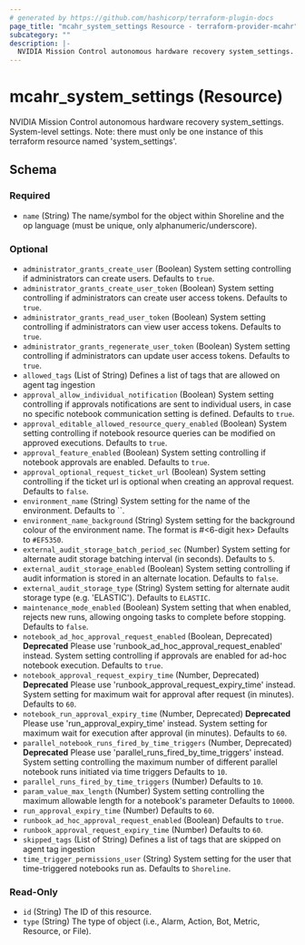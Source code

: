 ```yaml
---
# generated by https://github.com/hashicorp/terraform-plugin-docs
page_title: "mcahr_system_settings Resource - terraform-provider-mcahr"
subcategory: ""
description: |-
  NVIDIA Mission Control autonomous hardware recovery system_settings. System-level settings. Note: there must only be one instance of this terraform resource named 'system_settings'.
---
```


# mcahr_system_settings (Resource)

NVIDIA Mission Control autonomous hardware recovery system_settings. System-level settings. Note: there must only be one instance of this terraform resource named 'system_settings'.



<!-- schema generated by tfplugindocs -->
## Schema

### Required

- `name` (String) The name/symbol for the object within Shoreline and the op language (must be unique, only alphanumeric/underscore).

### Optional

- `administrator_grants_create_user` (Boolean) System setting controlling if administrators can create users. Defaults to `true`.
- `administrator_grants_create_user_token` (Boolean) System setting controlling if administrators can create user access tokens. Defaults to `true`.
- `administrator_grants_read_user_token` (Boolean) System setting controlling if administrators can view user access tokens. Defaults to `true`.
- `administrator_grants_regenerate_user_token` (Boolean) System setting controlling if administrators can update user access tokens. Defaults to `true`.
- `allowed_tags` (List of String) Defines a list of tags that are allowed on agent tag ingestion
- `approval_allow_individual_notification` (Boolean) System setting controlling if approvals notifications are sent to individual users, in case no specific notebook communication setting is defined. Defaults to `true`.
- `approval_editable_allowed_resource_query_enabled` (Boolean) System setting controlling if notebook resource queries can be modified on approved executions. Defaults to `true`.
- `approval_feature_enabled` (Boolean) System setting controlling if notebook approvals are enabled. Defaults to `true`.
- `approval_optional_request_ticket_url` (Boolean) System setting controlling if the ticket url is optional when creating an approval request. Defaults to `false`.
- `environment_name` (String) System setting for the name of the environment. Defaults to ``.
- `environment_name_background` (String) System setting for the background colour of the environment name. The format is #<6-digit hex> Defaults to `#EF5350`.
- `external_audit_storage_batch_period_sec` (Number) System setting for alternate audit storage batching interval (in seconds). Defaults to `5`.
- `external_audit_storage_enabled` (Boolean) System setting controlling if audit information is stored in an alternate location. Defaults to `false`.
- `external_audit_storage_type` (String) System setting for alternate audit storage type (e.g. 'ELASTIC'). Defaults to `ELASTIC`.
- `maintenance_mode_enabled` (Boolean) System setting that when enabled, rejects new runs, allowing ongoing tasks to complete before stopping. Defaults to `false`.
- `notebook_ad_hoc_approval_request_enabled` (Boolean, Deprecated) **Deprecated** Please use 'runbook_ad_hoc_approval_request_enabled' instead. System setting controlling if approvals are enabled for ad-hoc notebook execution. Defaults to `true`.
- `notebook_approval_request_expiry_time` (Number, Deprecated) **Deprecated** Please use 'runbook_approval_request_expiry_time' instead. System setting for maximum wait for approval after request (in minutes). Defaults to `60`.
- `notebook_run_approval_expiry_time` (Number, Deprecated) **Deprecated** Please use 'run_approval_expiry_time' instead. System setting for maximum wait for execution after approval (in minutes). Defaults to `60`.
- `parallel_notebook_runs_fired_by_time_triggers` (Number, Deprecated) **Deprecated** Please use 'parallel_runs_fired_by_time_triggers' instead. System setting controlling the maximum number of different parallel notebook runs initiated via time triggers Defaults to `10`.
- `parallel_runs_fired_by_time_triggers` (Number) Defaults to `10`.
- `param_value_max_length` (Number) System setting controlling the maximum allowable length for a notebook's parameter Defaults to `10000`.
- `run_approval_expiry_time` (Number) Defaults to `60`.
- `runbook_ad_hoc_approval_request_enabled` (Boolean) Defaults to `true`.
- `runbook_approval_request_expiry_time` (Number) Defaults to `60`.
- `skipped_tags` (List of String) Defines a list of tags that are skipped on agent tag ingestion
- `time_trigger_permissions_user` (String) System setting for the user that time-triggered notebooks run as. Defaults to `Shoreline`.

### Read-Only

- `id` (String) The ID of this resource.
- `type` (String) The type of object (i.e., Alarm, Action, Bot, Metric, Resource, or File).
